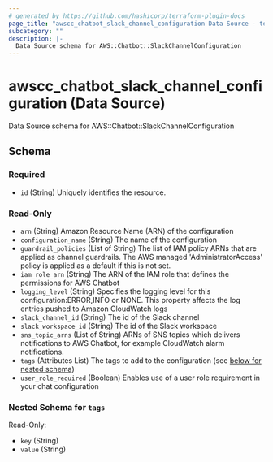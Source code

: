 ```yaml
---
# generated by https://github.com/hashicorp/terraform-plugin-docs
page_title: "awscc_chatbot_slack_channel_configuration Data Source - terraform-provider-awscc"
subcategory: ""
description: |-
  Data Source schema for AWS::Chatbot::SlackChannelConfiguration
---
```


# awscc_chatbot_slack_channel_configuration (Data Source)

Data Source schema for AWS::Chatbot::SlackChannelConfiguration



<!-- schema generated by tfplugindocs -->
## Schema

### Required

- `id` (String) Uniquely identifies the resource.

### Read-Only

- `arn` (String) Amazon Resource Name (ARN) of the configuration
- `configuration_name` (String) The name of the configuration
- `guardrail_policies` (List of String) The list of IAM policy ARNs that are applied as channel guardrails. The AWS managed 'AdministratorAccess' policy is applied as a default if this is not set.
- `iam_role_arn` (String) The ARN of the IAM role that defines the permissions for AWS Chatbot
- `logging_level` (String) Specifies the logging level for this configuration:ERROR,INFO or NONE. This property affects the log entries pushed to Amazon CloudWatch logs
- `slack_channel_id` (String) The id of the Slack channel
- `slack_workspace_id` (String) The id of the Slack workspace
- `sns_topic_arns` (List of String) ARNs of SNS topics which delivers notifications to AWS Chatbot, for example CloudWatch alarm notifications.
- `tags` (Attributes List) The tags to add to the configuration (see [below for nested schema](#nestedatt--tags))
- `user_role_required` (Boolean) Enables use of a user role requirement in your chat configuration

<a id="nestedatt--tags"></a>
### Nested Schema for `tags`

Read-Only:

- `key` (String)
- `value` (String)
